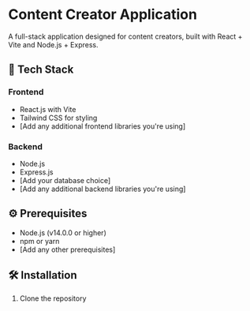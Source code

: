 # Content Creator Application

A full-stack application designed for content creators, built with React + Vite and Node.js + Express.

## 🚀 Tech Stack

### Frontend
- React.js with Vite
- Tailwind CSS for styling
- [Add any additional frontend libraries you're using]

### Backend
- Node.js
- Express.js
- [Add your database choice]
- [Add any additional backend libraries you're using]

## ⚙️ Prerequisites

- Node.js (v14.0.0 or higher)
- npm or yarn
- [Add any other prerequisites]

## 🛠️ Installation

1. Clone the repository